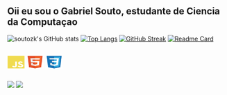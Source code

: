 ## Oii eu sou o Gabriel Souto, estudante de Ciencia da Computaçao


![soutozk's GitHub stats](https://github-readme-stats.vercel.app/api?username=soutozk&show_icons=true&theme=dark)
[![Top Langs](https://github-readme-stats.vercel.app/api/top-langs/?username=soutozk&layout=compact&theme=dark)](https://github.com/anuraghazra/github-readme-stats)
[![GitHub Streak](http://github-readme-streak-stats.herokuapp.com?user=soutozk&theme=dark)](https://git.io/streak-stats)
[![Readme Card](https://github-readme-stats.vercel.app/api/pin/?username=soutozk&repo=NomeDoRepositorio&theme=dark)](https://github.com/soutozk/NomeDoRepositorio)





<div style="display: inline_block"><br>
  <img align="center" alt="Rafa-Js" height="30" width="40" src="https://raw.githubusercontent.com/devicons/devicon/master/icons/javascript/javascript-plain.svg">
  <img align="center" alt="Rafa-HTML" height="30" width="40" src="https://raw.githubusercontent.com/devicons/devicon/master/icons/html5/html5-original.svg">
  <img align="center" alt="Rafa-CSS" height="30" width="40" src="https://raw.githubusercontent.com/devicons/devicon/master/icons/css3/css3-original.svg">
</div>
  
  ##
 
<div> 
  <a href="https://instagram.com/rafaballerini" target="_blank"><img src="https://img.shields.io/badge/-Instagram-%23E4405F?style=for-the-badge&logo=instagram&logoColor=white" target="_blank"></a>
  <a href="https://www.linkedin.com/in/rafaella-ballerini-45875016a" target="_blank"><img src="https://img.shields.io/badge/-LinkedIn-%230077B5?style=for-the-badge&logo=linkedin&logoColor=white" target="_blank"></a> 
  
</div>
